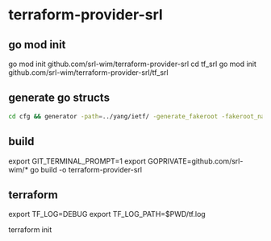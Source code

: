 # terraform-provider-srl

## go mod init

go mod init github.com/srl-wim/terraform-provider-srl
cd tf_srl
go mod init github.com/srl-wim/terraform-provider-srl/tf_srl

## generate go structs

```bash 
cd cfg && generator -path=../yang/ietf/ -generate_fakeroot -fakeroot_name config ../yang/srl/*
```

## build

export GIT_TERMINAL_PROMPT=1
export GOPRIVATE=github.com/srl-wim/*
go build -o terraform-provider-srl 



## terraform

export TF_LOG=DEBUG
export TF_LOG_PATH=$PWD/tf.log

terraform init